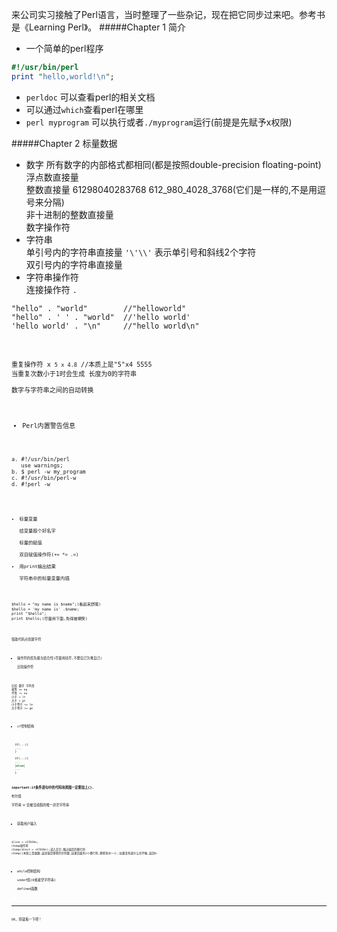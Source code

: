 来公司实习接触了Perl语言，当时整理了一些杂记，现在把它同步过来吧。参考书是《Learning Perl》。
#####Chapter 1 简介
* 一个简单的perl程序
``` perl
#!/usr/bin/perl
print "hello,world!\n";
```
* `perldoc` 可以查看perl的相关文档
* 可以通过`which`查看perl在哪里
* `perl myprogram` 可以执行或者`./myprogram`运行(前提是先赋予x权限)

#####Chapter 2 标量数据
* 数字 所有数字的内部格式都相同(都是按照double-precision
floating-point)     
   浮点数直接量   
   整数直接量 61298040283768 612\_980\_4028\_3768(它们是一样的,不是用逗号来分隔)     
   非十进制的整数直接量   
   数字操作符    
* 字符串  
  单引号内的字符串直接量 ` '\'\\' ` 表示单引号和斜线2个字符   
  双引号内的字符串直接量   
* 字符串操作符  
  连接操作符 `.`  
<pre><code>"hello" . "world"        //"helloworld"
"hello" . ' ' . "world"  //'hello world'
'hello world' . "\n"     //"hello world\n"
</pre><code>
  重复操作符 x `5 x 4.8` //本质上是"5"x4 5555 当重复次数小于1时会生成
  长度为0的字符串    
  数字与字符串之间的自动转换  
* Perl内置警告信息  
<pre><code>a. #!/usr/bin/perl
   use warnings;
b. $ perl -w my_program
c. #!/usr/bin/perl-w
d. #!perl -w
</pre><code>
* 标量变量   
  给变量取个好名字   
  标量的赋值   
  双目赋值操作符(+= *= .=)   
* 用print输出结果   
  字符串中的标量变量内插   
<pre><code>$hello = "my name is $name";(看起来舒服)
$hello = 'my name is' .$name;
print "$hello";
print $hello;(尽量用下面,免得被嘲笑)
</pre><code> 
  借助代码点创建字符  
* 操作符的优先级与结合性(尽量用括号,不要自己为难自己)   
  比较操作符   
```
比较 数字 字符串
相等 == eq
不等 != ne
小于 < lt
大于 > gt
小于等于 <= le
大于等于 >= ge
```
* if控制结构   
``` perl
  if(...){
  ....
  }
  
  if(...){
  ...
  }else{
  ...
  }
```
  **important:if条件语句中的代码块周围一定要加上{}.**   
  布尔值  
  字符串` '0' `会被当成假的唯一非空字符串  
* 获取用户输入
```
$line = <STDIN>;     
chomp操作符   
chomp($text = <STDIN>);读入文字,略过最后的换行符  
chomp()本质上是函数,返回值是移除的字符数,如果后面有2个换行符,移除其中一个；如果没有就什么也不做,返回0.
```    
* while控制结构  
  undef值(0或者空字符串)  
  defined函数
_ _ _   
OK，将就看一下吧！
